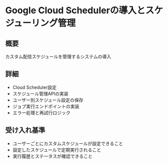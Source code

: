 # Google Cloud Schedulerの導入とスケジューリング管理

## 概要

カスタム配信スケジュールを管理するシステムの導入

## 詳細

- Cloud Scheduler設定
- スケジュール管理APIの実装
- ユーザー別スケジュール設定の保存
- ジョブ実行エンドポイントの実装
- エラー処理と再試行ロジック

## 受け入れ基準

- ユーザーごとにカスタムスケジュールが設定できること
- 設定したスケジュールで定期実行されること
- 実行履歴とステータスが確認できること
